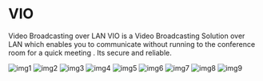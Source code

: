 # VIO
Video Broadcasting over LAN
VIO is a Video Broadcasting Solution over LAN which enables you to communicate without running to the conference room for a quick meeting . Its secure and reliable.

![img1](https://user-images.githubusercontent.com/28019983/45262527-05013900-b436-11e8-89a5-4efd3077ea08.jpg)
![img2](https://user-images.githubusercontent.com/28019983/45262528-05013900-b436-11e8-9808-1cb405049f69.jpg)
![img3](https://user-images.githubusercontent.com/28019983/45262529-05013900-b436-11e8-9278-858b0cb93b48.jpg)
![img4](https://user-images.githubusercontent.com/28019983/45262530-0599cf80-b436-11e8-8b66-651e9e585d87.jpg)
![img5](https://user-images.githubusercontent.com/28019983/45262531-0599cf80-b436-11e8-8c9c-88505d285c41.jpg)
![img6](https://user-images.githubusercontent.com/28019983/45262532-0599cf80-b436-11e8-8866-3717062a953b.jpg)
![img7](https://user-images.githubusercontent.com/28019983/45262533-06326600-b436-11e8-86db-d7b11a7bc009.jpg)
![img8](https://user-images.githubusercontent.com/28019983/45262534-06326600-b436-11e8-9ba8-cf825f5f58da.jpg)
![img9](https://user-images.githubusercontent.com/28019983/45262526-0468a280-b436-11e8-9952-876ccb13fd73.jpg)
